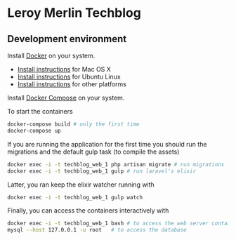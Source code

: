 # Leroy Merlin Techblog

## Development environment

Install [Docker](https://www.docker.com/) on your system.

* [Install instructions](https://docs.docker.com/installation/mac/) for Mac OS X
* [Install instructions](https://docs.docker.com/installation/ubuntulinux/) for Ubuntu Linux
* [Install instructions](https://docs.docker.com/installation/) for other platforms

Install [Docker Compose](http://docs.docker.com/compose/) on your system.

To start the containers

```bash
docker-compose build # only the first time
docker-compose up
```

If you are running the application for the first time you should
run the migrations and the default gulp task (to compile the assets)

```bash
docker exec -i -t techblog_web_1 php artisan migrate # run migrations
docker exec -i -t techblog_web_1 gulp # run laravel's elixir
```

Latter, you ran keep the elixir watcher running with

```bash
docker exec -i -t techblog_web_1 gulp watch
```

Finally, you can access the containers interactively with

```bash
docker exec -i -t techblog_web_1 bash # to access the web server container
mysql --host 127.0.0.1 -u root   # to access the database
```
